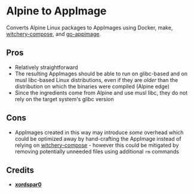 # Alpine to AppImage

Converts Alpine Linux packages to AppImages using Docker, make, [witchery-compose](https://github.com/witchery-project/witchery/), and [go-appimage](https://github.com/probonopd/go-appimage).

## Pros

* Relatively straightforward
* The resulting AppImages should be able to run on glibc-based and on musl libc-based Linux distributions, even if they are _older_ than the distribution on which the binaries were compiled (Alpine edge)
* Since the ingredients come from Alpine and use musl libc, they do not rely on the target system's glibc version

## Cons

* AppImages created in this way may introduce _some_ overhead which could be optimized away by hand-crafting the AppImage instead of relying on [witchery-compose](https://github.com/witchery-project/witchery/) - however this could be mitigated by removing potentially unneeded files using additional `rm` commands

## Credits

* [__xordspar0__](https://github.com/xordspar0)